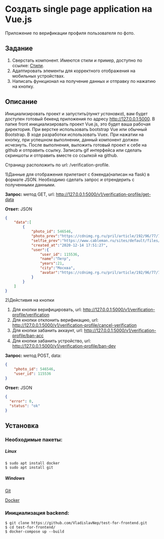 # Создать single page application на Vue.js
Приложение по верификации профиля пользователя по фото.

## Задание
1) Сверстать компонент. Имеются стили и пример, доступно по ссылке: [Стили](docs/styles.md).
2) Адаптировать элементы для корректного отображения на мобильных устройствах.
3) Написать функционал на получение данных и отправку по нажатию на кнопку. 

## Описание
Инициализировать проект и запустить(*пункт установка*), вам будет доступен готовый бекенд приложения по адресу http://127.0.0.1:5000. 
В папке front инициализировать проект Vue.js, это будет ваша рабочая директория. При верстке использовать bootstrap Vue или обычный Bootstrap. 
В ходе разработки использовать Vuex. При нажатии на кнопку, при успешном выполнении, данный компонент должен исчезнуть.
После выполнения, выложить готовый проект к себе на github и отправить ссылку. 
Записать gif интерфейса или сделать скриншоты и отправить вместе со ссылкой на github.

Страницу расположить по url: /verification-profile.

1)Данные для отображения прилетают с бэкенда(написан на flask) в формате JSON. 
   Необходимо сделать запрос и отрендерить с полученными данными.

**Запрос:** метод GET, url: http://127.0.0.1:5000/v1/verification-profile/get-data
  
**Ответ:** JSON

```json
{
    "data":[
        {
            "photo_id": 546546,
            "photo_prev":"https://cdnimg.rg.ru/pril/article/192/96/77/7_SELFI_uralskij_mars.JPG",
            "selfie_prev":"https://www.cableman.ru/sites/default/files/nikolay_krasovskiy.jpg",
            "created_at":"2020-12-14 17:51:27",
            "user":{
                "user_id": 115536,
                "name":"Петр",
                "years":21,
                "city":"Москва",
                "avatar":"https://cdnimg.rg.ru/pril/article/192/96/77/7_SELFI_uralskij_mars.JPG"
            }
        }
    ]
}
```


2)Дейстивия на кнопки
1) Для кнопки верифицировать, url: http://127.0.0.1:5000/v1/verification-profile/verification
2) Для кнопки отклонить верификацию, url: http://127.0.0.1:5000/v1/verification-profile/cancel-verification
3) Для кнопки забанить аккаунт, url: http://127.0.0.1:5000/v1/verification-profile/ban-acc
4) Для кнопки забанить устройство, url: http://127.0.0.1:5000/v1/verification-profile/ban-dev
   
**Запрос:** метод POST, data:

```json
{
    "photo_id": 546546,
    "user_id": 115536
}
```
  

**Ответ:** JSON

```json
{
  "error": 0,
  "status": "ok"
}
```


## Установка
### Необходимые пакеты:
##### Linux
    $ sudo apt install docker
    $ sudo apt install git

##### Windows
[Git](https://git-scm.com/downloads)

[Docker](https://docs.docker.com/docker-for-windows/install/)

### Инициализация backend:

    $ git clone https://github.com/VladislavNep/test-for-frontend.git
    $ cd test-for-frontend/
    $ docker-compose up --build
